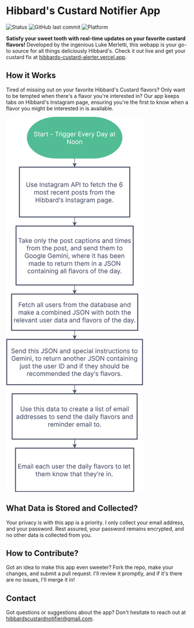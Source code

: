 # Hibbard's Custard Notifier App

![Status](https://img.shields.io/badge/status-active-success.svg)
![GitHub last commit](https://img.shields.io/github/last-commit/SpecialistSteak/hibbards-custard-alerter)
![Platform](https://img.shields.io/badge/platform-web-blue.svg)

**Satisfy your sweet tooth with real-time updates on your favorite custard flavors!** Developed by the ingenious Luke Merletti, this webapp is your go-to source for all things deliciously Hibbard's. Check it out live and get your custard fix at [hibbards-custard-alerter.vercel.app](https://hibbards-custard-alerter.vercel.app/).

## How it Works

Tired of missing out on your favorite Hibbard's Custard flavors? Only want to be tempted when there's a flavor you're interested in? Our app keeps tabs on Hibbard's Instagram page, ensuring you're the first to know when a flavor you might be interested in is available.

![Flowchart](Hibbards_Custard_Notifier_Flowchart.png)

## What Data is Stored and Collected?

Your privacy is with this app is a priority. I only collect your email address, and your password. Rest assured, your password remains encrypted, and no other data is collected from you.

## How to Contribute?

Got an idea to make this app even sweeter? Fork the repo, make your changes, and submit a pull request. I'll review it promptly, and if it's there are no issues, I'll merge it in!

## Contact

Got questions or suggestions about the app? Don't hesitate to reach out at [hibbardscustardnotifier@gmail.com](mailto:hibbardscustardnotifier@gmail.com).

